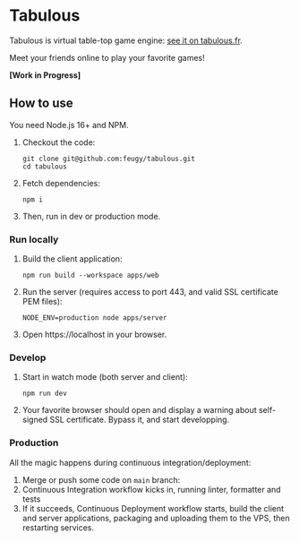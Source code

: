 # Tabulous

Tabulous is virtual table-top game engine: [see it on tabulous.fr](https://tabulous.fr).

Meet your friends online to play your favorite games!

**[Work in Progress]**

## How to use

You need Node.js 16+ and NPM.

1. Checkout the code:
   ```shell
   git clone git@github.com:feugy/tabulous.git
   cd tabulous
   ```
1. Fetch dependencies:
   ```shell
   npm i
   ```
1. Then, run in dev or production mode.

### Run locally

1. Build the client application:
   ```shell
   npm run build --workspace apps/web
   ```
1. Run the server (requires access to port 443, and valid SSL certificate PEM files):
   ```shell
   NODE_ENV=production node apps/server
   ```
1. Open https://localhost in your browser.

### Develop

1. Start in watch mode (both server and client):
   ```shell
   npm run dev
   ```
1. Your favorite browser should open and display a warning about self-signed SSL certificate. Bypass it, and start developping.

### Production

All the magic happens during continuous integration/deployment:

1. Merge or push some code on `main` branch:
1. Continuous Integration workflow kicks in, running linter, formatter and tests
1. If it succeeds, Continuous Deployment workflow starts, build the client and server applications, packaging and uploading them to the VPS, then restarting services.
